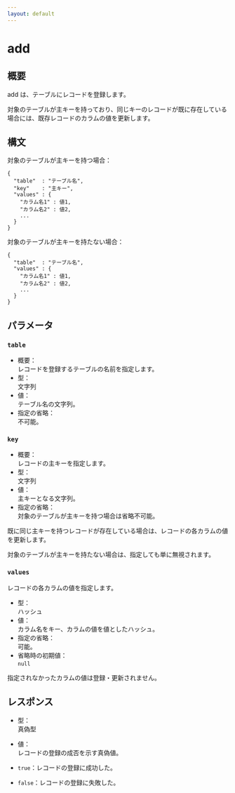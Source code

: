 ```yaml
---
layout: default
---
```


<div class="jumbotron">
<h1>add</h1>
</div>

## 概要

add は、テーブルにレコードを登録します。

対象のテーブルが主キーを持っており、同じキーのレコードが既に存在している場合には、既存レコードのカラムの値を更新します。

## 構文

対象のテーブルが主キーを持つ場合：

    {
      "table"  : "テーブル名",
      "key"    : "主キー",
      "values" : {
        "カラム名1" : 値1,
        "カラム名2" : 値2,
        ...
      }
    }

対象のテーブルが主キーを持たない場合：

    {
      "table"  : "テーブル名",
      "values" : {
        "カラム名1" : 値1,
        "カラム名2" : 値2,
        ...
      }
    }

## パラメータ

### `table`

 * 概要：  
   レコードを登録するテーブルの名前を指定します。
 * 型：  
   文字列
 * 値：  
   テーブル名の文字列。
 * 指定の省略：  
   不可能。

### `key`

 * 概要：  
   レコードの主キーを指定します。
 * 型：  
   文字列
 * 値：  
   主キーとなる文字列。
 * 指定の省略：  
   対象のテーブルが主キーを持つ場合は省略不可能。

既に同じ主キーを持つレコードが存在している場合は、レコードの各カラムの値を更新します。

対象のテーブルが主キーを持たない場合は、指定しても単に無視されます。

### `values`

レコードの各カラムの値を指定します。

 * 型：  
   ハッシュ
 * 値：  
   カラム名をキー、カラムの値を値としたハッシュ。
 * 指定の省略：  
   可能。
 * 省略時の初期値：  
   `null`

指定されなかったカラムの値は登録・更新されません。


## レスポンス

 * 型：  
   真偽型
 * 値：  
   レコードの登録の成否を示す真偽値。

 * `true`：レコードの登録に成功した。
 * `false`：レコードの登録に失敗した。
